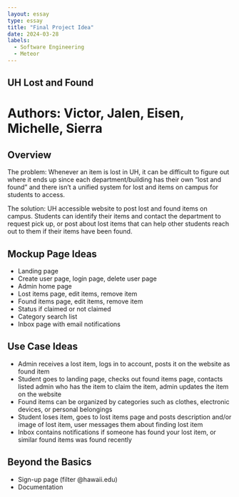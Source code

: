 ```yaml
---
layout: essay
type: essay
title: "Final Project Idea"
date: 2024-03-28
labels:
  - Software Engineering
  - Meteor
---
```


## UH Lost and Found

<h1>Authors: Victor, Jalen, Eisen, Michelle, Sierra</h1>

## Overview

The problem: Whenever an item is lost in UH, it can be difficult to figure out where it ends up since each department/building has their own “lost and found” and there isn’t a unified system for lost and items on campus for students to access.

The solution: UH accessible website to post lost and found items on campus. Students can identify their items and contact the department to request pick up, or post about lost items that can help other students reach out to them if their items have been found.

## Mockup Page Ideas

<ul>
  <li>Landing page</li>
  <li>Create user page, login page, delete user page</li>
  <li>Admin home page</li>
  <li>Lost items page, edit items, remove item</li>
  <li>Found items page, edit items, remove item</li>
  <li>Status if claimed or not claimed</li>
  <li>Category search list</li>
  <li>Inbox page with email notifications</li>
</ul>

## Use Case Ideas

<ul>
  <li>Admin receives a lost item, logs in to account, posts it on the website as found item</li>
  <li>Student goes to landing page, checks out found items page, contacts listed admin who has the item to claim the item, admin updates the item on the website</li>
  <li>Found items can be organized by categories such as clothes, electronic devices, or personal belongings</li>
  <li>Student loses item, goes to lost items page and posts description and/or image of lost item, user messages them about finding lost item</li>
  <li>Inbox contains notifications if someone has found your lost item, or similar found items was found recently</li>
</ul>

## Beyond the Basics

<ul>
  <li>Sign-up page (filter @hawaii.edu)</li>
  <li>Documentation</li>
</ul>

